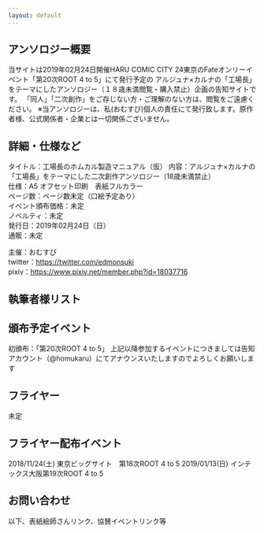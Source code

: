 ```yaml
---
layout: default
---
```


<!---
  不要な行は削除してください。
  見出し足りないと思うので追加してください
-->

## アンソロジー概要
当サイトは2019年02月24日開催HARU COMIC CITY 24東京のFateオンリーイベント「第20次ROOT 4 to 5」にて発行予定の
アルジュナ×カルナの「工場長」をテーマにしたアンソロジー（１８歳未満閲覧・購入禁止）企画の告知サイトです。
「同人」「二次創作」をご存じない方・ご理解のない方は、閲覧をご遠慮ください。
※当アンソロジーは、私(おむすび)個人の責任にて発行致します。原作者様、公式関係者・企業とは一切関係ございません。


## 詳細・仕様など
タイトル：工場長のホムカル製造マニュアル（仮）
内容：アルジュナ×カルナの「工場長」をテーマにした二次創作アンソロジー（18歳未満禁止）		
仕様：A5  オフセット印刷　表紙フルカラー　		
ページ数：ページ数未定（口絵予定あり）		
イベント頒布価格：未定		
ノベルティ：未定		
発行日：2019年02月24日（日）		
通販：未定		
		
主催：おむすび		
twitter：https://twitter.com/edmonsuki 		
pixiv：https://www.pixiv.net/member.php?id=18037716		


## 執筆者様リスト


## 頒布予定イベント
初頒布：「第20次ROOT 4 to 5」
上記以降参加するイベントにつきましては告知アカウント（@homukaru）にてアナウンスいたしますのでよろしくお願いします
## フライヤー
未定

## フライヤー配布イベント
2018/11/24(土) 東京ビッグサイト　第18次ROOT 4 to 5
2019/01/13(日) インテックス大阪第19次ROOT 4 to 5

## お問い合わせ


以下、表紙絵師さんリンク、協賛イベントリンク等



